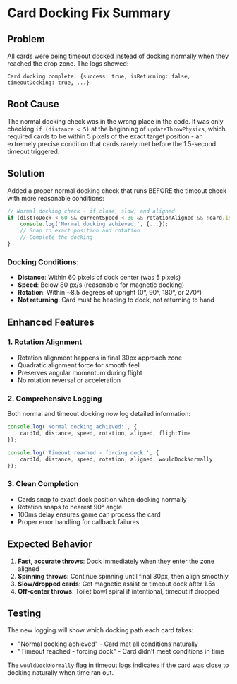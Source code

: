 # Card Docking Fix Summary

## Problem
All cards were being timeout docked instead of docking normally when they reached the drop zone. The logs showed:
```
Card docking complete: {success: true, isReturning: false, timeoutDocking: true, ...}
```

## Root Cause
The normal docking check was in the wrong place in the code. It was only checking `if (distance < 5)` at the beginning of `updateThrowPhysics`, which required cards to be within 5 pixels of the exact target position - an extremely precise condition that cards rarely met before the 1.5-second timeout triggered.

## Solution
Added a proper normal docking check that runs BEFORE the timeout check with more reasonable conditions:

```javascript
// Normal docking check - if close, slow, and aligned
if (distToDock < 60 && currentSpeed < 80 && rotationAligned && !card.isReturning) {
    console.log('Normal docking achieved:', {...});
    // Snap to exact position and rotation
    // Complete the docking
}
```

### Docking Conditions:
- **Distance**: Within 60 pixels of dock center (was 5 pixels)
- **Speed**: Below 80 px/s (reasonable for magnetic docking)
- **Rotation**: Within ~8.5 degrees of upright (0°, 90°, 180°, or 270°)
- **Not returning**: Card must be heading to dock, not returning to hand

## Enhanced Features

### 1. Rotation Alignment
- Rotation alignment happens in final 30px approach zone
- Quadratic alignment force for smooth feel
- Preserves angular momentum during flight
- No rotation reversal or acceleration

### 2. Comprehensive Logging
Both normal and timeout docking now log detailed information:
```javascript
console.log('Normal docking achieved:', {
    cardId, distance, speed, rotation, aligned, flightTime
});

console.log('Timeout reached - forcing dock:', {
    cardId, distance, speed, rotation, aligned, wouldDockNormally
});
```

### 3. Clean Completion
- Cards snap to exact dock position when docking normally
- Rotation snaps to nearest 90° angle
- 100ms delay ensures game can process the card
- Proper error handling for callback failures

## Expected Behavior
1. **Fast, accurate throws**: Dock immediately when they enter the zone aligned
2. **Spinning throws**: Continue spinning until final 30px, then align smoothly
3. **Slow/dropped cards**: Get magnetic assist or timeout dock after 1.5s
4. **Off-center throws**: Toilet bowl spiral if intentional, timeout if dropped

## Testing
The new logging will show which docking path each card takes:
- "Normal docking achieved" - Card met all conditions naturally
- "Timeout reached - forcing dock" - Card didn't meet conditions in time

The `wouldDockNormally` flag in timeout logs indicates if the card was close to docking naturally when time ran out.